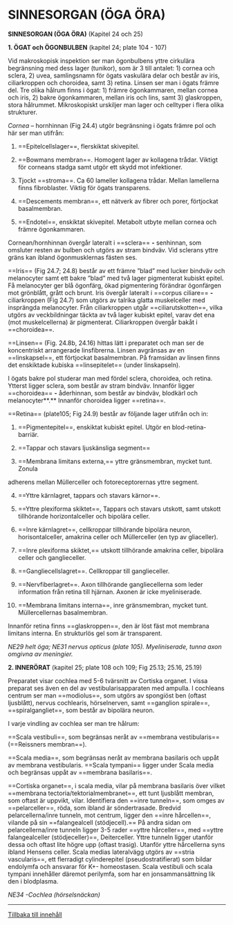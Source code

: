 # SINNESORGAN (ÖGA ÖRA)

<span id="_Toc112582164" class="anchor"></span>**SINNESORGAN (ÖGA ÖRA)** (Kapitel 24 och 25)

**1. ÖGAT och ÖGONBULBEN** (kapitel 24; plate 104 - 107)

Vid makroskopisk inspektion ser man ögonbulbens yttre cirkulära begränsning med dess lager (tunikor), som är 3 till antalet: 1) cornea och sclera, 2) uvea, samlingsnamn för ögats vaskulära delar och består av iris, ciliarkroppen och choroidea, samt 3) retina. Linsen ser man i ögats främre del. Tre olika hålrum finns i ögat: 1) främre ögonkammaren, mellan cornea och iris, 2) bakre ögonkammaren, mellan iris och lins, samt 3) glaskroppen, stora hålrummet. Mikroskopiskt urskiljer man lager och celltyper i flera olika strukturer.

*Cornea* – hornhinnan (Fig 24.4) utgör begränsning i ögats främre pol och här ser man utifrån:

1.  ==Epitelcellslager==, flerskiktat skivepitel.

2.  ==Bowmans membran==. Homogent lager av kollagena trådar. Viktigt för corneans stadga samt utgör ett skydd mot infektioner.

3.  Tjockt ==stroma==. Ca 60 lameller kollagena trådar. Mellan lamellerna finns fibroblaster. Viktig för ögats transparens.

4.  ==Descements membran==, ett nätverk av fibrer och porer, förtjockat basalmembran.

5.  ==Endotel==, enskiktat skivepitel. Metabolt utbyte mellan cornea och främre ögonkammaren.

Cornean/hornhinnan övergår lateralt i ==sclera== **-** senhinnan, som omsluter resten av bulben och utgörs av stram bindväv. Vid sclerans yttre gräns kan ibland ögonmusklernas fästen ses.

==Iris== (Fig 24.7; 24.8) består av ett främre ”blad” med lucker bindväv och melanocyter samt ett bakre ”blad” med två lager pigmenterat kubiskt epitel. Få melanocyter ger blå ögonfärg, ökad pigmentering förändrar ögonfärgen mot grönblått, grått och brunt. Iris övergår lateralt i ==corpus ciliare== **-** ciliarkroppen (Fig 24.7) som utgörs av talrika glatta muskelceller med insprängda melanocyter. Från ciliarkroppen utgår ==ciliarutskotten==, vilka utgörs av veckbildningar täckta av två lager kubiskt epitel, varav det ena (mot muskelcellerna) är pigmenterat. Ciliarkroppen övergår bakåt i ==choroidea==.

==Linsen== (Fig. 24.8b, 24.16) hittas lätt i preparatet och man ser de koncentriskt arrangerade linsfibrerna. Linsen avgränsas av en ==linskapsel==, ett förtjockat basalmembran. På framsidan av linsen finns det enskiktade kubiska ==linsepitelet== (under linskapseln).

I ögats bakre pol studerar man med fördel sclera, choroidea, och retina. Ytterst ligger sclera, som består av stram bindväv. Innanför ligger ==choroidea== **-** åderhinnan, som består av bindväv, blodkärl och melanocyter**.** Innanför choroidea ligger ==retina==.

==Retina== (plate105; Fig 24.9) består av följande lager utifrån och in:

1.  ==Pigmentepitel==, enskiktat kubiskt epitel. Utgör en blod-retina-barriär.

2.  ==Tappar och stavars ljuskänsliga segment==

3.  ==Membrana limitans externa,== yttre gränsmembran, mycket tunt. Zonula

adherens mellan Müllerceller och fotoreceptorernas yttre segment.

4.  ==Yttre kärnlagret, tappars och stavars kärnor==.

5.  ==Yttre plexiforma skiktet==, Tappars och stavars utskott, samt utskott tillhörande horizontalceller och bipolära celler.

6.  ==Inre kärnlagret==, cellkroppar tillhörande bipolära neuron, horisontalceller, amakrina celler och Müllerceller (en typ av gliaceller).

7.  ==Inre plexiforma skiktet,== utskott tillhörande amakrina celler, bipolära celler och ganglieceller.

8.  ==Gangliecellslagret==. Cellkroppar till ganglieceller.

9.  ==Nervfiberlagret==. Axon tillhörande gangliecellerna som leder information från retina till hjärnan. Axonen är icke myeliniserade.

10. ==Membrana limitans interna==, inre gränsmembran, mycket tunt. Müllercellernas basalmembran.

Innanför retina finns ==glaskroppen==, den är löst fäst mot membrana limitans interna. En strukturlös gel som är transparent.

*NE29 helt öga; NE31 nervus opticus (plate 105). Myeliniserade, tunna axon omgivna av meningier.*

**2. INNERÖRAT** (kapitel 25; plate 108 och 109; Fig 25.13; 25.16, 25.19)

Preparatet visar cochlea med 5-6 tvärsnitt av Cortiska organet. I vissa preparat ses även en del av vestibularisapparaten med ampulla. I cochleans centrum ser man ==modiolus==, som utgörs av spongiöst ben (oftast ljusblått), nervus cochlearis, hörselnerven, samt ==ganglion spirale==, ==spiralgangliet==, som består av bipolära neuron.

I varje vindling av cochlea ser man tre hålrum:

==Scala vestibuli==, som begränsas neråt av ==membrana vestibularis== (==Reissners membran==).

==Scala media==, som begränsas neråt av membrana basilaris och uppåt av membrana vestibularis. ==Scala tympani== ligger under Scala media och begränsas uppåt av ==membrana basilaris==.

==Cortiska organet==, i scala media, vilar på membrana basilaris över vilket ==membrana tectoria/tektorialmembranet==, ett tunt ljusblått membran, som oftast är uppvikt, vilar. Identifiera den ==inre tunneln==, som omges av ==pelarceller==, röda, som ibland är söndertrasade. Bredvid pelarcellerna/inre tunneln, mot centrum, ligger den ==inre hårcellen==, vilande på sin ==falangealcell (stödjecell).== På andra sidan om pelarcellerna/inre tunneln ligger 3-5 rader ==yttre hårceller==, med ==yttre falangealceller (stödjeceller)==, Deiterceller. Yttre tunneln ligger utanför dessa och oftast lite högre upp (oftast trasig). Utanför yttre hårcellerna syns ibland Hensens celler. Scala medias lateralvägg utgörs av ==stria vascularis==, ett flerradigt cylinderepitel (pseudostratifierat) som bildar endolymfa och ansvarar för K+- homeostasen. Scala vestibuli och scala tympani innehåller däremot perilymfa, som har en jonsammansättning lik den i blodplasma.

*NE34 -Cochlea (hörselsnäckan)*

------------------------------------------------------------------------

[Tillbaka till innehåll](DEMOkompedium%20T1%20.html)
